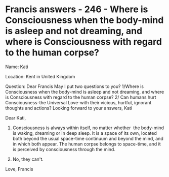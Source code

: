 # Francis answers - 246 - Where is Consciousness when the body-mind is asleep and not dreaming, and where is Consciousness with regard to the human corpse?

Name: Kati 

Location: Kent in United Kingdom   

Question: Dear Francis May I put two questions to you? 1/Where is Consciousness when the body-mind is asleep and not dreaming, and where is Consciousness with regard to the human corpse? 2/ Can humans hurt Consciousness-the Universal Love-with their vicious, hurtful, ignorant thoughts and actions? Looking forward to your answers, Kati

Dear Kati,

1. Consciousness is always within itself, no matter whether  the body-mind is waking, dreaming or in deep sleep. It is a space of its own, located both beyond the usual space-time continuum and beyond the mind, and in which both appear. The human corpse belongs to space-time, and it is perceived by consciousness through the mind.

2. No, they can't.

Love, Francis

